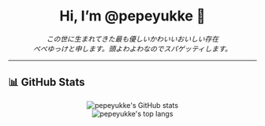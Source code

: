<h1 align="center">Hi, I’m @pepeyukke 👋</h1>

<p align="center">
  <em>この世に生まれてきた最も優しいかわいいおいしい存在<br>
  ぺぺゆっけと申します。頭よわよわなのでスパゲッティします。</em>
</p>

---

## 📊 GitHub Stats

<p align="center">
  <img src="https://github-readme-stats.vercel.app/api?username=pepeyukke&show_icons=true&theme=radical" alt="pepeyukke's GitHub stats" />
  <br/>
  <img src="https://github-readme-stats.vercel.app/api/top-langs/?username=pepeyukke&layout=compact&theme=radical" alt="pepeyukke's top langs" />
</p>
